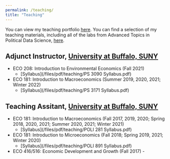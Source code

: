 ```yaml
---
permalink: /teaching/
title: "Teaching"
---
```


You can view my teaching portfolio [here](/files/pdf/teaching/Portfolio.pdf).
You can find a selection of my teaching materials, including all of the labs
from Advanced Topics in Political Data Science, [here](/teaching-materials).

## Adjunct Instructor, [University at Buffalo, SUNY](https://arts-sciences.buffalo.edu/economics.html)
- ECO 208: Introduction to Environmental Economics (Fall 2021)
    - [Syllabus](/files/pdf/teaching/PS 3090 Syllabus.pdf)
- ECO 181: Introduction to Macroeconomics (Summer 2019, 2020, 2021; Winter 2022)
    - [Syllabus](/files/pdf/teaching/PS 3171 Syllabus.pdf)

## Teaching Assitant, [University at Buffalo, SUNY](https://arts-sciences.buffalo.edu/economics.html) 
- ECO 181: Introduction to Macroeconomics (Fall 2017, 2019, 2020; Spring 2018, 2020, 2021; Summer 2020, 2021; Winter 2021)
    - [Syllabus](/files/pdf/teaching/POLI 281 Syllabus.pdf)
- ECO 181: Introduction to Microeconomics (Fall 2018; Spring 2019, 2021; Winter 2020)
    - [Syllabus](/files/pdf/teaching/POLI 891 Syllabus.pdf)
- ECO 416/516: Economic Development and Growth (Fall 2017)    - 

